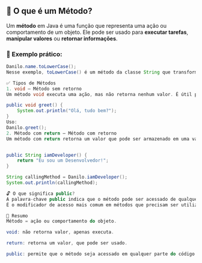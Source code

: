 ## 🧪 O que é um Método?

Um **método** em Java é uma função que representa uma ação ou comportamento de um objeto. Ele pode ser usado para **executar tarefas**, **manipular valores** ou **retornar informações**.


### 📌 Exemplo prático:

```java
Danilo.name.toLowerCase();
Nesse exemplo, toLowerCase() é um método da classe String que transforma o valor da variável name em letras minúsculas.

✅ Tipos de Métodos
1. void – Método sem retorno
Um método void executa uma ação, mas não retorna nenhum valor. É útil para tarefas como exibir mensagens no console.

public void greet() {
    System.out.println("Olá, tudo bem?");
}
Uso:
Danilo.greet();
2. Método com return – Método com retorno
Um método com return retorna um valor que pode ser armazenado em uma variável e usado posteriormente. O tipo do retorno pode ser String, int, boolean, etc.


public String iamDeveloper() {
    return "Eu sou um Desenvolvedor!";
}

String callingMethod = Danilo.iamDeveloper();
System.out.println(callingMethod);

🔓 O que significa public?
A palavra-chave public indica que o método pode ser acessado de qualquer parte do projeto.
É o modificador de acesso mais comum em métodos que precisam ser utilizados por outras classes.

🧠 Resumo
Método = ação ou comportamento do objeto.

void: não retorna valor, apenas executa.

return: retorna um valor, que pode ser usado.

public: permite que o método seja acessado em qualquer parte do código.